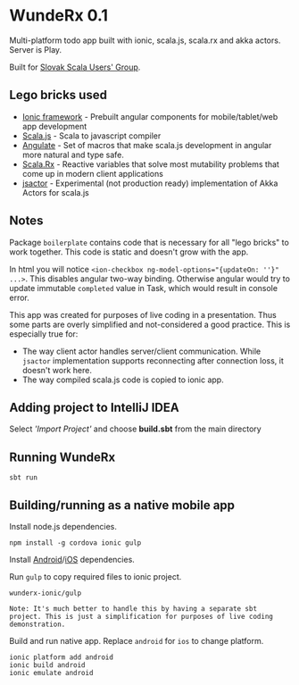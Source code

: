 # WundeRx 0.1
Multi-platform todo app built with ionic, scala.js, scala.rx and akka actors. Server is Play. 

Built for [Slovak Scala Users' Group](http://www.meetup.com/slovak-scala/).

## Lego bricks used
- [Ionic framework](http://ionicframework.com/) - Prebuilt angular components for mobile/tablet/web app development
- [Scala.js](http://www.scala-js.org/) - Scala to javascript compiler
- [Angulate](https://github.com/jokade/scalajs-angulate) - Set of macros that make scala.js development in angular more natural and type safe.
- [Scala.Rx](https://github.com/lihaoyi/scala.rx) - Reactive variables that solve most mutability problems that come up in modern client applications
- [jsactor](https://github.com/CodeMettle/jsactor) - Experimental (not production ready) implementation of Akka Actors for scala.js 

## Notes
Package `boilerplate` contains code that is necessary for all "lego bricks" to work together. This code is static and doesn't grow with the app.

In html you will notice ```<ion-checkbox ng-model-options="{updateOn: ''}" ...>```. This disables angular two-way binding. 
Otherwise angular would try to update immutable ```completed``` value in Task, which would result in console error.  

This app was created for purposes of live coding in a presentation. Thus some parts are overly simplified and not-considered a good practice. 
This is especially true for:

- The way client actor handles server/client communication. While `jsactor` implementation supports reconnecting after connection loss, it doesn't work here.
- The way compiled scala.js code is copied to ionic app.

    

## Adding project to IntelliJ IDEA
Select *'Import Project'* and choose **build.sbt** from the main directory

## Running WundeRx
```
sbt run
```

## Building/running as a native mobile app
Install node.js dependencies.
```
npm install -g cordova ionic gulp
```

Install [Android](http://cordova.apache.org/docs/en/3.3.0/guide_platforms_android_index.md.html#Android%20Platform%20Guide)/[iOS](http://cordova.apache.org/docs/en/3.3.0/guide_platforms_ios_index.md.html#iOS%20Platform%20Guide)
dependencies.

Run ```gulp``` to copy required files to ionic project.

```
wunderx-ionic/gulp
```

`Note: It's much better to handle this by having a separate sbt project. This is just a simplification for purposes of live coding demonstration.`

Build and run native app. Replace `android` for `ios` to change platform. 

```
ionic platform add android
ionic build android
ionic emulate android
```

